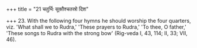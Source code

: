 +++
title = "21 चतुर्भिः सूक्तैश्चतस्रो दिश"

+++
23. With the following four hymns he should worship the four quarters, viz. 'What shall we to Rudra,' 'These prayers to Rudra,' 'To thee, O father,' 'These songs to Rudra with the strong bow' (Rig-veda I, 43, 114; II, 33; VII, 46).
